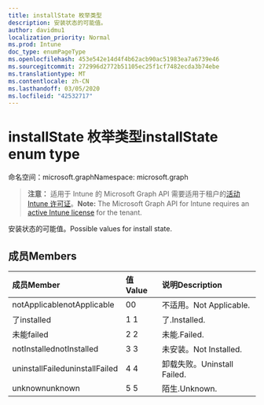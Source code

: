 ```yaml
---
title: installState 枚举类型
description: 安装状态的可能值。
author: davidmu1
localization_priority: Normal
ms.prod: Intune
doc_type: enumPageType
ms.openlocfilehash: 453e542e14d4f4b62acb90ac51983ea7a6739e46
ms.sourcegitcommit: 272996d2772b51105ec25f1cf7482ecda3b74ebe
ms.translationtype: MT
ms.contentlocale: zh-CN
ms.lasthandoff: 03/05/2020
ms.locfileid: "42532717"
---
```

# <a name="installstate-enum-type"></a><span data-ttu-id="43322-103">installState 枚举类型</span><span class="sxs-lookup"><span data-stu-id="43322-103">installState enum type</span></span>

<span data-ttu-id="43322-104">命名空间：microsoft.graph</span><span class="sxs-lookup"><span data-stu-id="43322-104">Namespace: microsoft.graph</span></span>

> <span data-ttu-id="43322-105">**注意：** 适用于 Intune 的 Microsoft Graph API 需要适用于租户的[活动 Intune 许可证](https://go.microsoft.com/fwlink/?linkid=839381)。</span><span class="sxs-lookup"><span data-stu-id="43322-105">**Note:** The Microsoft Graph API for Intune requires an [active Intune license](https://go.microsoft.com/fwlink/?linkid=839381) for the tenant.</span></span>

<span data-ttu-id="43322-106">安装状态的可能值。</span><span class="sxs-lookup"><span data-stu-id="43322-106">Possible values for install state.</span></span>

## <a name="members"></a><span data-ttu-id="43322-107">成员</span><span class="sxs-lookup"><span data-stu-id="43322-107">Members</span></span>
|<span data-ttu-id="43322-108">成员</span><span class="sxs-lookup"><span data-stu-id="43322-108">Member</span></span>|<span data-ttu-id="43322-109">值</span><span class="sxs-lookup"><span data-stu-id="43322-109">Value</span></span>|<span data-ttu-id="43322-110">说明</span><span class="sxs-lookup"><span data-stu-id="43322-110">Description</span></span>|
|:---|:---|:---|
|<span data-ttu-id="43322-111">notApplicable</span><span class="sxs-lookup"><span data-stu-id="43322-111">notApplicable</span></span>|<span data-ttu-id="43322-112">0</span><span class="sxs-lookup"><span data-stu-id="43322-112">0</span></span>|<span data-ttu-id="43322-113">不适用。</span><span class="sxs-lookup"><span data-stu-id="43322-113">Not Applicable.</span></span>|
|<span data-ttu-id="43322-114">了</span><span class="sxs-lookup"><span data-stu-id="43322-114">installed</span></span>|<span data-ttu-id="43322-115">1 </span><span class="sxs-lookup"><span data-stu-id="43322-115">1</span></span>|<span data-ttu-id="43322-116">了.</span><span class="sxs-lookup"><span data-stu-id="43322-116">Installed.</span></span>|
|<span data-ttu-id="43322-117">未能</span><span class="sxs-lookup"><span data-stu-id="43322-117">failed</span></span>|<span data-ttu-id="43322-118">2 </span><span class="sxs-lookup"><span data-stu-id="43322-118">2</span></span>|<span data-ttu-id="43322-119">未能.</span><span class="sxs-lookup"><span data-stu-id="43322-119">Failed.</span></span>|
|<span data-ttu-id="43322-120">notInstalled</span><span class="sxs-lookup"><span data-stu-id="43322-120">notInstalled</span></span>|<span data-ttu-id="43322-121">3 </span><span class="sxs-lookup"><span data-stu-id="43322-121">3</span></span>|<span data-ttu-id="43322-122">未安装。</span><span class="sxs-lookup"><span data-stu-id="43322-122">Not Installed.</span></span>|
|<span data-ttu-id="43322-123">uninstallFailed</span><span class="sxs-lookup"><span data-stu-id="43322-123">uninstallFailed</span></span>|<span data-ttu-id="43322-124">4 </span><span class="sxs-lookup"><span data-stu-id="43322-124">4</span></span>|<span data-ttu-id="43322-125">卸载失败。</span><span class="sxs-lookup"><span data-stu-id="43322-125">Uninstall Failed.</span></span>|
|<span data-ttu-id="43322-126">unknown</span><span class="sxs-lookup"><span data-stu-id="43322-126">unknown</span></span>|<span data-ttu-id="43322-127">5 </span><span class="sxs-lookup"><span data-stu-id="43322-127">5</span></span>|<span data-ttu-id="43322-128">陌生.</span><span class="sxs-lookup"><span data-stu-id="43322-128">Unknown.</span></span>|




